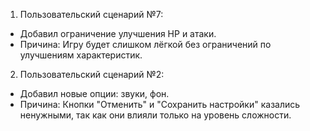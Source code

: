 1. Пользовательский сценарий №7:
- Добавил ограничение улучшения HP и атаки.
- Причина: Игру будет слишком лёгкой без ограничений по улучшениям характеристик.
2. Пользовательский сценарий №2:
- Добавил новые опции: звуки, фон.
- Причина: Кнопки "Отменить" и "Сохранить настройки" казались ненужными, так как они влияли только на уровень сложности.